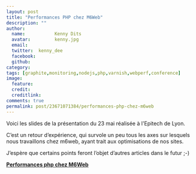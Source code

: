 ```yaml
---
layout: post
title: "Performances PHP chez M6Web"
description: ""
author:
  name:           Kenny Dits
  avatar:         kenny.jpg
  email:          
  twitter:  kenny_dee      
  facebook:       
  github:    
category: 
tags: [graphite,monitoring,nodejs,php,varnish,webperf,conference]
image:
  feature: 
  credit: 
  creditlink: 
comments: true  
permalink: post/23671071384/performances-php-chez-m6web
---
```


Voici les slides de la présentation du 23 mai réalisée à l'Epitech de Lyon.

C’est un retour d’expérience, qui survole un peu tous les axes sur lesquels nous travaillons chez m6web, ayant trait aux optimisations de nos sites.



J’espère que certains points feront l’objet d’autres articles dans le futur ;-)



**[Performances php chez M6Web](http://www.slideshare.net/kennydee/performances-php-chez-m6web "Performances php chez M6Web")**  
<object height="355" id="__sse13060489" width="425"><param name="movie" value="http://static.slidesharecdn.com/swf/ssplayer2.swf?doc=performancephp-120524085541-phpapp02&stripped_title=performances-php-chez-m6web&userName=kennydee"></param><param name="allowFullScreen" value="true"></param><param name="allowScriptAccess" value="always"></param><param name="wmode" value="transparent"></param></object>

